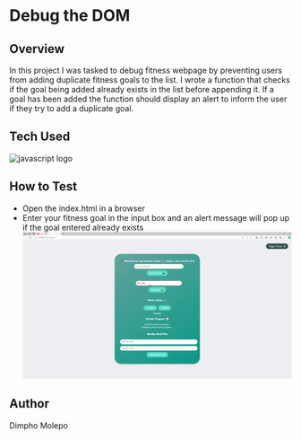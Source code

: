 # Debug the DOM

## Overview
In this project I was tasked to debug fitness webpage by preventing users from adding duplicate fitness goals to the list. I wrote a function that checks if the goal being added already exists in the list before appending it. If a goal has been added the function should display an alert to inform the user if they try to add a duplicate goal.

## Tech Used
 <div align="left">
  <img src="https://cdn.jsdelivr.net/gh/devicons/devicon/icons/javascript/javascript-original.svg" height="40" alt="javascript logo"  />
</div>

## How to Test 
+ Open the index.html in a browser
+ Enter your fitness goal in the input box and an alert message will pop up if the goal entered already exists
![](./Debug%20the%20DOM/JSL02_Solution.gif)

## Author
Dimpho Molepo